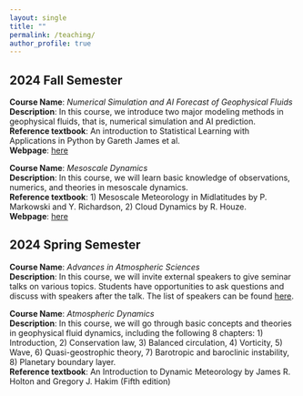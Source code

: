 ```yaml
---
layout: single
title: ""
permalink: /teaching/
author_profile: true
---
```


2024 Fall Semester
---
**Course Name**: *Numerical Simulation and AI Forecast of Geophysical Fluids*       
**Description**: In this course, we introduce two major modeling methods in geophysical fluids, that is, numerical simulation and AI prediction.   
**Reference textbook**: An introduction to Statistical Learning with Applications in Python by Gareth James et al.  
**Webpage**: [here](modeling_2024fall.md) 

**Course Name**: *Mesoscale Dynamics*       
**Description**: In this course, we will learn basic knowledge of observations, numerics, and theories in mesoscale dynamics.    
**Reference textbook**: 1) Mesoscale Meteorology in Midlatitudes by P. Markowski and Y. Richardson, 2) Cloud Dynamics by R. Houze.    
**Webpage**: [here](mesoscale_2024fall.md)

2024 Spring Semester
---
**Course Name**: *Advances in Atmospheric Sciences*  
**Description**: In this course, we will invite external speakers to give seminar talks on various topics. Students have opportunities to ask questions and discuss with speakers after the talk. The list of speakers can be found [here](https://www.atmos.pku.edu.cn/kxzb/xzbg/dqyhykxlt/index.htm).

**Course Name**: *Atmospheric Dynamics*      
**Description**: In this course, we will go through basic concepts and theories in geophysical fluid dynamics, including the following 8 chapters: 1) Introduction, 2) Conservation law, 3) Balanced circulation, 4) Vorticity, 5) Wave, 6) Quasi-geostrophic theory, 7) Barotropic and baroclinic instability, 8) Planetary boundary layer.  
**Reference textbook**: An Introduction to Dynamic Meteorology by James R. Holton and Gregory J. Hakim (Fifth edition)
